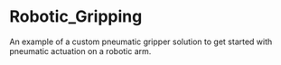 # Robotic_Gripping
An example of a custom pneumatic gripper solution to get started with pneumatic actuation on a robotic arm.
